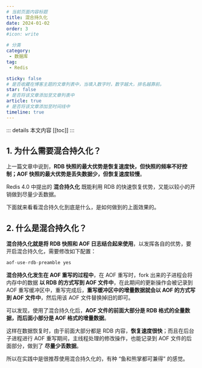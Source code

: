 ```yaml
---
# 当前页面内容标题
title: 混合持久化
date: 2024-01-02
order: 3
#icon: write

# 分类
category:
 - 数据库
tag:
 - Redis

sticky: false
# 是否收藏在博客主题的文章列表中，当填入数字时，数字越大，排名越靠前。
star: false
# 是否将该文章添加至文章列表中
article: true
# 是否将该文章添加至时间线中
timeline: true
---
```



::: details 本文内容
[[toc]]
:::


## 1. 为什么需要混合持久化？

上一篇文章中说到，**RDB 快照的最大优势是恢复速度快，但快照的频率不好控制；AOF 快照的最大优势是丢失数据少，但恢复速度较慢**。

Redis 4.0 中提出的 **混合持久化** 既能利用 RDB 的快速恢复优势，又能以较小的开销做到尽量少丢数据。

下面就来看看混合持久化到底是什么，是如何做到的上面效果的。

## 2. 什么是混合持久化？

**混合持久化就是将 RDB 快照和 AOF 日志结合起来使用**，以发挥各自的优势，要开启混合持久化，需要修改如下配置：

```c
aof-use-rdb-preamble yes
```

**混合持久化发生在 AOF 重写的过程中**，在 AOF 重写时，fork 出来的子进程会将内存中的数据 **以 RDB 的方式写到 AOF 文件中**，在此期间的更新操作会被记录到 AOF 重写缓冲区中，重写完成后，**重写缓冲区中的增量数据就会以 AOF 的方式写到 AOF 文件中**，然后用该 AOF 文件替换掉旧的即可。

可以发现，使用了混合持久化后，**AOF 文件的前面大部分是 RDB 格式的全量数据，而后面小部分是 AOF 格式的增量数据**。

这样在数据恢复时，由于前面大部分都是 RDB 内容，**恢复速度很快**；而且在后台子进程进行 AOF 重写期间，主线程处理的修改操作，也能记录到 AOF 文件的后面部分，做到了 **尽量少丢数据**。

所以在实践中是很推荐使用混合持久化的，有种 “鱼和熊掌都可兼得” 的感觉。




